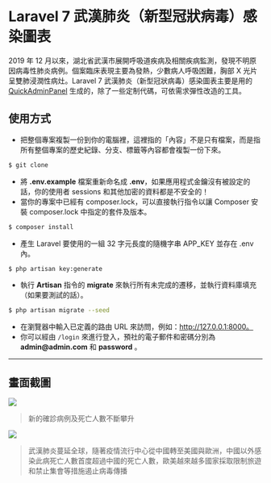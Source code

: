 # Laravel 7 武漢肺炎（新型冠狀病毒）感染圖表

2019 年 12 月以來，湖北省武漢市展開呼吸道疾病及相關疾病監測，發現不明原因病毒性肺炎病例。個案臨床表現主要為發熱，少數病人呼吸困難，胸部 X 光片呈雙肺浸潤性病灶。Laravel 7 武漢肺炎（新型冠狀病毒）感染圖表主要是用的 [QuickAdminPanel](https://quickadminpanel.com) 生成的，除了一些定制代碼，可依需求彈性改造的工具。

## 使用方式
- 把整個專案複製一份到你的電腦裡，這裡指的「內容」不是只有檔案，而是指所有整個專案的歷史紀錄、分支、標籤等內容都會複製一份下來。
```sh
$ git clone
```
- 將 __.env.example__ 檔案重新命名成 __.env__，如果應用程式金鑰沒有被設定的話，你的使用者 sessions 和其他加密的資料都是不安全的！
- 當你的專案中已經有 composer.lock，可以直接執行指令以讓 Composer 安裝 composer.lock 中指定的套件及版本。
```sh
$ composer install
```
- 產⽣ Laravel 要使用的一組 32 字元長度的隨機字串 APP_KEY 並存在 .env 內。
```sh
$ php artisan key:generate
```
- 執行 __Artisan__ 指令的 __migrate__ 來執行所有未完成的遷移，並執行資料庫填充（如果要測試的話）。
```sh
$ php artisan migrate --seed
```
- 在瀏覽器中輸入已定義的路由 URL 來訪問，例如：http://127.0.0.1:8000。
- 你可以經由 `/login` 來進行登入，預社的電子郵件和密碼分別為 __admin@admin.com__ 和 __password__ 。

----

## 畫面截圖
![](https://i.imgur.com/bLSQ30y.png)
> 新的確診病例及死亡人數不斷攀升

![](https://i.imgur.com/1IZg1vq.png)
> 武漢肺炎蔓延全球，隨著疫情流行中心從中國轉至美國與歐洲，中國以外感染此病死亡人數首度超過中國的死亡人數，歐美越來越多國家採取限制旅遊和禁止集會等措施遏止病毒傳播